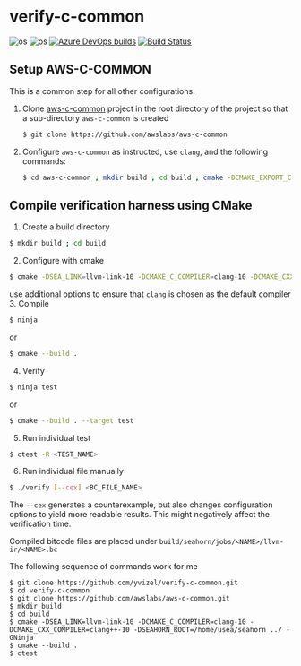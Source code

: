 # verify-c-common

![os](https://img.shields.io/badge/os-linux-orange?logo=linux)
![os](https://img.shields.io/badge/os-macos-silver?logo=apple)
[![Azure DevOps builds](https://img.shields.io/azure-devops/build/seahorn/verify-c-common/2)](https://dev.azure.com/seahorn/verify-c-common/_build)
[![Build Status](https://travis-ci.com/seahorn/verify-c-common.svg)](https://travis-ci.com/seahorn/verify-c-common)

## Setup AWS-C-COMMON
This is a common step for all other configurations.

1. Clone [aws-c-common](https://github.com/awslabs/aws-c-common) project in the root directory of the project so that a
   sub-directory `aws-c-common` is created
   ```bash
   $ git clone https://github.com/awslabs/aws-c-common
   ```

2. Configure `aws-c-common` as instructed, use `clang`, and the following commands:
   ```bash
   $ cd aws-c-common ; mkdir build ; cd build ; cmake -DCMAKE_EXPORT_COMPILE_COMMANDS=1 ../ ; cd ../../ ; ln -sf aws-c-common/build/compile_commands.json .
   ```

## Compile verification harness using CMake

1. Create a build directory
```bash
$ mkdir build ; cd build
```
2. Configure with cmake
```bash
$ cmake -DSEA_LINK=llvm-link-10 -DCMAKE_C_COMPILER=clang-10 -DCMAKE_CXX_COMPILER=clang++-10 -DSEAHORN_ROOT=<SEAHORN_ROOT> ../ -GNinja
```
use additional options to ensure that `clang` is chosen as the default compiler
3. Compile
```bash
$ ninja
```
or
```bash
$ cmake --build .
```
4. Verify
```bash
$ ninja test
```
or
```bash
$ cmake --build . --target test
```
5. Run individual test
```bash
$ ctest -R <TEST_NAME>
```
6. Run individual file manually
```bash
$ ./verify [--cex] <BC_FILE_NAME> 
```

The `--cex` generates a counterexample, but also changes configuration options
to yield more readable results. This might negatively affect the verification
time.

Compiled bitcode files are placed under `build/seahorn/jobs/<NAME>/llvm-ir/<NAME>.bc`

The following sequence of commands work for me
```
$ git clone https://github.com/yvizel/verify-c-common.git
$ cd verify-c-common
$ git clone https://github.com/awslabs/aws-c-common.git
$ mkdir build
$ cd build
$ cmake -DSEA_LINK=llvm-link-10 -DCMAKE_C_COMPILER=clang-10 -DCMAKE_CXX_COMPILER=clang++-10 -DSEAHORN_ROOT=/home/usea/seahorn ../ -GNinja
$ cmake --build .
$ ctest
```

